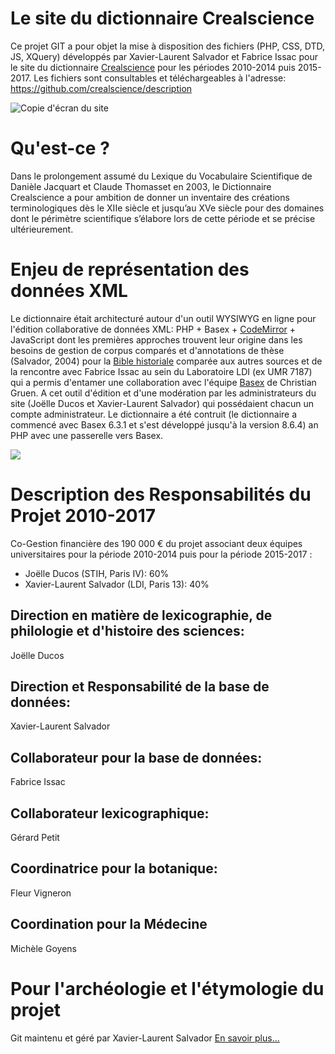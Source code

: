 # Le site du dictionnaire Crealscience

Ce projet GIT a pour objet la mise à disposition des fichiers (PHP, CSS, DTD, JS, XQuery) développés par Xavier-Laurent Salvador et Fabrice Issac pour le site du dictionnaire [Crealscience](http://www.agence-nationale-recherche.fr/?Projet=ANR-10-CREA-0007) pour les périodes 2010-2014 puis 2015-2017.
Les fichiers sont consultables et téléchargeables à l'adresse: [https://github.com/crealscience/description ](https://github.com/crealscience/description)

![Copie d'écran du site](https://github.com/crealscience/webSite/blob/master/copieEcran.png?raw=true)

# Qu'est-ce ?

Dans le prolongement assumé du Lexique du Vocabulaire Scientifique de Danièle Jacquart et Claude Thomasset en 2003, le Dictionnaire Crealscience a pour ambition de donner un inventaire des créations terminologiques dès le XIIe siècle et jusqu’au XVe siècle pour des domaines dont le périmètre scientifique s’élabore lors de cette période et se précise ultérieurement.

# Enjeu de représentation des données XML

Le dictionnaire était architecturé autour d'un outil WYSIWYG en ligne pour l'édition collaborative de données XML: PHP + Basex + [CodeMirror](https://codemirror.net) + JavaScript dont les premières approches trouvent leur origine dans les besoins de gestion de corpus comparés et d'annotations de thèse (Salvador, 2004) pour la [Bible historiale](http://www.biblehistoriale.fr) comparée aux autres sources et de la rencontre avec Fabrice Issac au sein du Laboratoire LDI (ex UMR 7187) qui a permis d'entamer une collaboration avec l'équipe [Basex](http://www.basex.org) de Christian Gruen. A cet outil d'édition et d'une modération par les administrateurs du site (Joëlle Ducos et Xavier-Laurent Salvador) qui possédaient chacun un compte administrateur. Le dictionnaire a été contruit (le dictionnaire a commencé avec Basex 6.3.1 et s'est développé jusqu'à la version 8.6.4) an PHP avec une passerelle vers Basex.

![](https://github.com/crealscience/webSite/blob/master/design/edit.png?raw=true)

# Description des Responsabilités du Projet 2010-2017

Co-Gestion financière des 190 000 € du projet associant deux équipes universitaires pour la période 2010-2014 puis pour la période 2015-2017 :

- Joëlle Ducos (STIH, Paris IV): 60%
- Xavier-Laurent Salvador (LDI, Paris 13): 40%

## Direction en matière de lexicographie, de philologie et d'histoire des sciences:
Joëlle Ducos 

## Direction et Responsabilité de la base de données:
Xavier-Laurent Salvador 

## Collaborateur pour la base de données:
Fabrice Issac 

## Collaborateur lexicographique:
Gérard Petit 

## Coordinatrice pour la botanique:
Fleur Vigneron 

## Coordination pour la Médecine
Michèle Goyens 

#  Pour l'archéologie et l'étymologie du projet 

Git maintenu et géré par Xavier-Laurent Salvador 
[En savoir plus...](https://github.com/crealscience/description)


